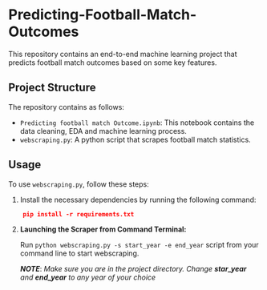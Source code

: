 # Predicting-Football-Match-Outcomes


This repository contains an end-to-end machine learning project that predicts football match outcomes based on some key features.

## Project Structure

The repository contains as follows:

- `Predicting football match Outcome.ipynb`: This notebook contains the data cleaning, EDA and machine learning process.
- `webscraping.py`:  A python script that scrapes football match statistics.

## Usage

To use `webscraping.py`, follow these steps:

1. Install the necessary dependencies by running the following command:
```json
    pip install -r requirements.txt 
```
2. **Launching the Scraper from Command Terminal:**
   
   Run `python webscraping.py -s start_year -e end_year` script from your command line to start webscraping.

   ***NOTE***: *Make sure you are in the project directory. Change **star_year** and **end_year** to any year of your choice*




